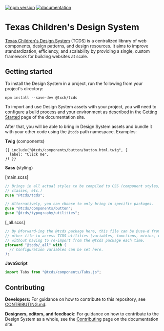 [![npm version](https://badge.fury.io/js/@txch%2Ftcds.svg)](https://www.npmjs.com/package/@txch/tcds)
[![documentation](https://img.shields.io/badge/Documentation-Here-informational)](https://tcds.herokuapp.com/)

# Texas Children's Design System

[Texas Children's Design System](https://tcds.herokuapp.com/) (TCDS) is a centralized library of web components, design patterns, and design resources. It aims to improve standardization, efficiency, and scalability by providing a single, custom framework for building websites at scale.

## Getting started

To install the Design System in a project, run the following from your project's directory:

```
npm install --save-dev @txch/tcds
```

To import and use Design System assets with your project, you will need to configure a build process and your environment as described in the [Getting Started](https://tcds.herokuapp.com/getting-started) page of the documentation site.

After that, you will be able to bring in Design System assets and bundle it with your other code using the `@tcds` path namespace. Examples:

**Twig** (components)

```twig
{{ include("@tcds/components/button/button.html.twig", {
  label: "Click me",
}) }}
```

**Sass** (styling)

\[main.scss\]
```scss
// Brings in all actual styles to be compiled to CSS (component styles, utility
// classes, etc.)
@use "@tcds/tcds";

// Alternatively, you can choose to only bring in specific packages.
@use "@tcds/components/button";
@use "@tcds/typography/utilities";
```

\[_all.scss\]
```scss
// By @forward-ing the @tcds package here, this file can be @use-d from any
// other file to access TCDS utilities (variables, functions, mixins, etc.),
// without having to re-import from the @tcds package each time.
@forward "@tcds/_all" with (
  // Configuration variables can be set here.
);
```

**JavaScript**

```javascript
import Tabs from "@tcds/components/Tabs.js";
```

## Contributing

**Developers:** For guidance on how to contribute to this repository, see [CONTRIBUTING.md](CONTRIBUTING.md).

**Designers, editors, and feedback:** For guidance on how to contribute to the Design System as a whole, see the [Contributing](https://tcds.herokuapp.com/contributing) page on the documentation site.